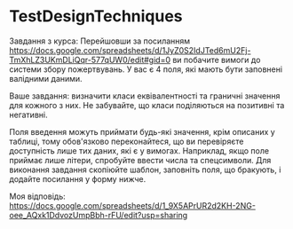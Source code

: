 # TestDesignTechniques

Завдання з курса: 
Перейшовши за посиланням https://docs.google.com/spreadsheets/d/1JyZ0S2IdJTed6mU2Fj-TmXhLZ3UKmDLiQqr-577qUW0/edit#gid=0 ви побачите вимоги до системи збору пожертвувань. У вас є 4 поля, які мають бути заповнені валідними даними.

Ваше завдання: визначити класи еквівалентності та граничні значення для кожного з них. Не забувайте, що класи поділяються на позитивні та негативні.

Поля введення можуть приймати будь-які значення, крім описаних у таблиці, тому обов'язково переконайтеся, що ви перевіряєте доступність лише тих даних, які є у вимогах. Наприклад, якщо поле приймає лише літери, спробуйте ввести числа та спецсимволи. Для виконання завдання скопіюйте шаблон, заповніть поля, що бракують, і додайте посилання у форму нижче.


Моя відповідь: 
https://docs.google.com/spreadsheets/d/1_9X5APrUR2d2KH-2NG-oee_AQxk1DdvozUmpBbh-rFU/edit?usp=sharing
